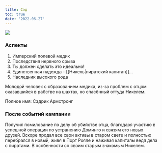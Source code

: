 ```yaml
---
title: Сэд
toc: true
date: '2022-06-27'
---
```


![](https://i.imgur.com/Fgcmu7W.png)

### Аспекты
1. Имперский полевой медик
2. Последствия нервного срыва
3. Ты должен сделать это идеально!
4. Единственная надежда - [[Никель|пиратский капитан]]...
5. Наследник высокого рода

Молодой человек с образованием медика, из-за проблем с отцом оказавшийся в рабстве на шахтах, но спасённый оттуда Никелем. 

Полное имя: Сэдрик Армстронг

### После событий кампании
Получил помилование по делу об убийстве отца, благодаря участию в успешной операции по устранению Доминго и связям его новых друзей. 
Вскоре продал все свои активы в старом свете и полностью перебрался в новый, живя в Порт Рояле и наживая капиталы ведя дела с пиратами. В особенности со своим старым знакомым Никелем.